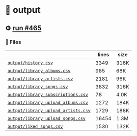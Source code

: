 # 📝  output 

## ⚙️ [run #465](https://github.com/jwenerd/ytm-dl/actions/runs/8019334163)

### 📁 Files

|                                                                         |lines|size|
|-------------------------------------------------------------------------|-----|----|
|[`output/history.csv` ](output/history.csv)                              |3349 |316K|
|[`output/library_albums.csv` ](output/library_albums.csv)                |985  |68K |
|[`output/library_artists.csv` ](output/library_artists.csv)              |2181 |96K |
|[`output/library_songs.csv` ](output/library_songs.csv)                  |3832 |316K|
|[`output/library_subscriptions.csv` ](output/library_subscriptions.csv)  |78   |4.0K|
|[`output/library_upload_albums.csv` ](output/library_upload_albums.csv)  |1272 |184K|
|[`output/library_upload_artists.csv` ](output/library_upload_artists.csv)|1729 |188K|
|[`output/library_upload_songs.csv` ](output/library_upload_songs.csv)    |16454|1.3M|
|[`output/liked_songs.csv` ](output/liked_songs.csv)                      |1530 |132K|